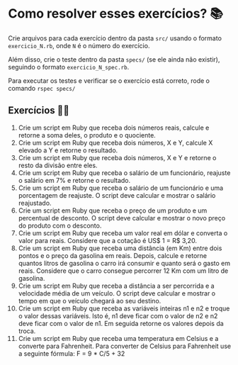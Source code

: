 # Como resolver esses exercícios? 📚

Crie arquivos para cada exercício dentro da pasta `src/` usando o formato `exercicio_N.rb`, onde `N` é o número do exercício.

Além disso, crie o teste dentro da pasta `specs/` (se ele ainda não existir), seguindo o formato `exercicio_N_spec.rb`.

Para executar os testes e verificar se o exercício está correto, rode o comando `rspec specs/`

## Exercícios 🧑‍💻

1. Crie um script em Ruby que receba dois números reais, calcule e retorne a soma deles, o produto e o quociente.
2. Crie um script em Ruby que receba dois números, X e Y, calcule X elevado a Y e retorne o resultado.
3. Crie um script em Ruby que receba dois números, X e Y e retorne o resto da divisão entre eles.
4. Crie um script em Ruby que receba o salário de um funcionário, reajuste o salário em 7% e retorne o resultado.
5. Crie um script em Ruby que receba o salário de um funcionário e uma porcentagem de reajuste. O script deve calcular e mostrar o salário reajustado.
6. Crie um script em Ruby que receba o preço de um produto e um percentual de desconto. O script deve calcular e mostrar o novo preço do produto com o desconto.
7. Crie um script em Ruby que receba um valor real em dólar e converta o valor para reais. Considere que a cotação é US$ 1 = R$ 3,20.
8. Crie um script em Ruby que receba uma distância (em Km) entre dois pontos e o preço da gasolina em reais. Depois, calcule e retorne quantos litros de gasolina o carro irá consumir e quanto será o gasto em reais. Considere que o carro consegue percorrer 12 Km com um litro de gasolina.
9. Crie um script em Ruby que receba a distância a ser percorrida e a velocidade média de um veículo. O script deve calcular e mostrar o tempo em que o veículo chegará ao seu destino.
10. Crie um script em Ruby que receba as variáveis inteiras n1 e n2 e troque o valor dessas variáveis. Isto é, n1 deve ficar com o valor de n2 e n2 deve ficar com o valor de n1. Em seguida retorne os valores depois da troca.
11. Crie um script em Ruby que receba uma temperatura em Celsius e a converte para Fahrenheit. Para converter de Celsius para Fahrenheit use a seguinte fórmula: F = 9 * C/5 + 32